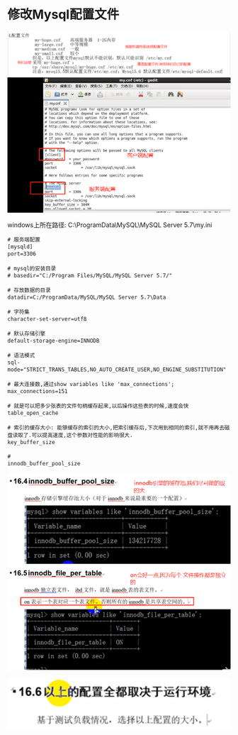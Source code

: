 # 修改Mysql配置文件 

![](../pics/MySql配置文件.png)
![](../pics/Mysql客户端配置和服务端配置.png)

windows上所在路径: C:\ProgramData\MySQL\MySQL Server 5.7\my.ini

```properties
# 服务端配置
[mysqld]
port=3306

# mysql的安装目录
# basedir="C:/Program Files/MySQL/MySQL Server 5.7/"

# 存放数据的目录
datadir=C:/ProgramData/MySQL/MySQL Server 5.7\Data

# 字符集
character-set-server=utf8

# 默认存储引擎
default-storage-engine=INNODB

# 语法模式
sql-mode="STRICT_TRANS_TABLES,NO_AUTO_CREATE_USER,NO_ENGINE_SUBSTITUTION"

# 最大连接数,通过show variables like 'max_connections';
max_connections=151

# 就是可以把多少张表的文件句柄缓存起来,以后操作这些表的时候,速度会快
table_open_cache

# 索引的缓存大小: 能够缓存的索引的大小,把索引缓存后,下次用到相同的索引,就不用再去磁盘读取了.可以提高速度,这个参数对性能的影响很大.
key_buffer_size

# 
innodb_buffer_pool_size
```

![](../pics/innodb_buffer_pool_size.png)
![](../pics/innodb_file_per_table.png)

![](../pics/具体配置取决于硬件配置以及运行环境.png)